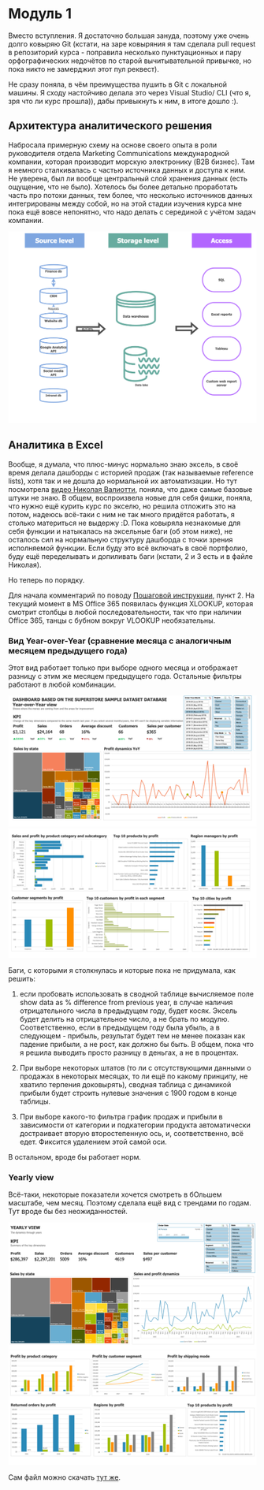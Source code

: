 # Модуль 1

Вместо вступления. Я достаточно большая зануда, поэтому уже очень долго ковыряю Git (кстати, на заре ковыряния я там сделала pull request в репозиторий курса - поправила несколько пунктуационных и пару орфографических недочётов по старой вычитывательной привычке, но пока никто не замерджил этот пул реквест). 

Не сразу поняла, в чём преимущества пушить в Git с локальной машины. Я сходу настойчиво делала это через Visual Studio/ CLI (что я, зря что ли курс прошла)), дабы привыкнуть к ним, в итоге дошло :).

## Архитектура аналитического решения

Набросала примерную схему на основе своего опыта в роли руководителя отдела Marketing Communications международной компании, которая производит морскую электронику (B2B бизнес). Там я немного сталкивалась с частью источника данных и доступа к ним. Не уверена, был ли вообще центральный слой хранения данных (есть ощущение, что не было). Хотелось бы более детально проработать часть про потоки данных, тем более, что несколько источников данных интегрированы между собой, но на этой стадии изучения курса мне пока ещё вовсе непонятно, что надо делать с серединой с учётом задач компании. 

![Архитектура аналитического решения](DataMindmap.drawio.png)

## Аналитика в Excel

Вообще, я думала, что плюс-минус нормально знаю эксель, в своё время делала дашборды с историей продаж (так называемые reference lists), хотя так и не дошла до нормальной их автоматизации. Но тут посмотрела [видео Николая Валиотти](https://www.youtube.com/watch?v=rxu8jmsvw98&feature=youtu.be), поняла, что даже самые базовые штуки не знаю. В общем, воспроизвела новые для себя фишки, поняла, что нужно ещё курить курс по экселю, но решила отложить это на потом, надеюсь всё-таки с ним не так много придётся работать, я столько материться не выдержу :D. Пока ковыряла незнакомые для себя функции и натыкалась на эксельные баги (об этом ниже), не осталось сил на нормальную структуру дашборда с точки зрения исполняемой функции. Если буду это всё включать в своё портфолио, буду ещё переделывать и допиливать баги (кстати, 2 и 3 есть и в файле Николая). 

Но теперь по порядку.

Для начала комментарий по поводу [Пошаговой инструкции](https://github.com/Data-Learn/data-engineering/blob/master/DE-101%20Modules/Module01/DE%20-%20101%20Lab%201.1/build_steps_dashboard.md), пункт 2. На текущий момент в MS Office 365 появилась функция XLOOKUP, которая смотрит столбцы в любой последовательности, так что при наличии Office 365, танцы с бубном вокруг VLOOKUP необязательны. 

### Вид Year-over-Year (сравнение месяца с аналогичным месяцем предыдущего года)

Этот вид работает только при выборе одного месяца и отображает разницу с этим же месяцем предыдущего года. Остальные фильтры работают в любой комбинации.

![1 страница YoY dashboard](DashboardYoY-1.png)
![2 страница YoY dashboard](DashboardYoY-2.png)

Баги, с которыми я столкнулась и которые пока не придумала, как решить:
1. если пробовать использовать в сводной таблице вычисляемое поле show data as % difference from previous year, в случае наличия отрицательного числа в предыдущем году, будет косяк. Эксель будет делить на отрицательное число, а не брать по модулю. Соответственно, если в предыдущем году была убыль, а в следующем - прибыль, результат будет тем не менее показан как падение прибыли, а не рост, как должно бы быть.
В общем, пока что я решила выводить просто разницу в деньгах, а не в процентах. 

2. При выборе некоторых штатов (то ли с отсутствующими данными о продажах в некоторых месяцах, то ли ещё по какому принципу, не хватило терпения доковырять), сводная таблица с динамикой прибыли будет строить нулевые значения с 1900 годом в конце таблицы. 

3. При выборе какого-то фильтра график продаж и прибыли в зависимости от категории и подкатегории продукта автоматически достраивает вторую второстепенную ось, и, соответственно, всё едет. Фиксится удалением этой самой оси. 

В остальном, вроде бы работает норм. 


### Yearly view

Всё-таки, некоторые показатели хочется смотреть в бОльшем масштабе, чем месяц. Поэтому сделала ещё вид с трендами по годам. Тут вроде бы без неожиданностей.

![1 страница Yearly dashboard](DashboardYearly-1.png)
![1 страница Yearly dashboard](DashboardYearly-2.png)

Сам файл можно скачать [тут же](DashboardOR-Superstore-v7.xlsx). 
